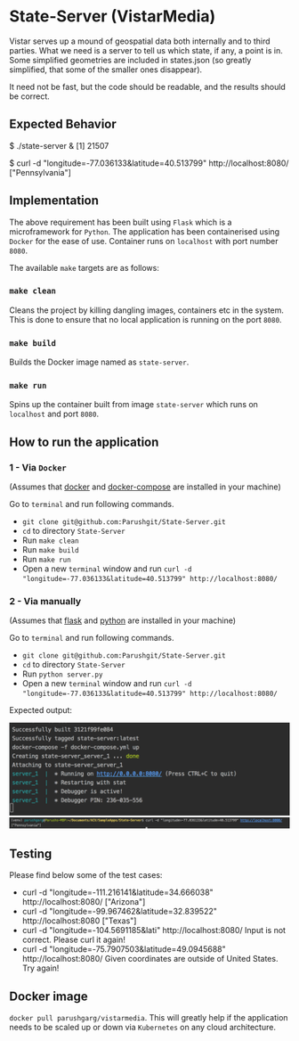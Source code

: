 # State-Server (VistarMedia)

Vistar serves up a mound of geospatial data both internally and to third
parties. What we need is a server to tell us which state, if any, a point is in.
Some simplified geometries are included in states.json (so greatly simplified,
that some of the smaller ones disappear).

It need not be fast, but the code should be readable, and the results should be
correct.

## Expected Behavior

$ ./state-server &
[1] 21507

$ curl  -d "longitude=-77.036133&latitude=40.513799" http://localhost:8080/
["Pennsylvania"]

## Implementation

The above requirement has been built using `Flask` which is a microframework
for `Python`. The application has been containerised using `Docker` for the ease of use.
Container runs on `localhost` with port number `8080`.

The available `make` targets are as follows:

### `make clean`

Cleans the project by killing dangling images, containers etc in the system. This is done to ensure that no local application
is running on the port `8080`.

### `make build`

Builds the Docker image named as `state-server`.

### `make run`

Spins up the container built from image `state-server` which runs on `localhost` and 
port `8080`.

## How to run the application

### 1 - Via `Docker`
(Assumes that [docker](https://docs.docker.com/install/) and [docker-compose](https://docs.docker.com/compose/install/) are installed in your machine)

Go to `terminal` and run following commands.
* `git clone git@github.com:Parushgit/State-Server.git`
* `cd` to directory `State-Server`
* Run `make clean`
* Run `make build`
* Run `make run`
* Open a new `terminal` window and run `curl -d "longitude=-77.036133&latitude=40.513799" http://localhost:8080/`


### 2 - Via manually
(Assumes that [flask](http://flask.pocoo.org/docs/1.0/installation/) and [python](https://www.python.org/downloads/) are installed in your machine)

Go to `terminal` and run following commands.
* `git clone git@github.com:Parushgit/State-Server.git`
* `cd` to directory `State-Server`
* Run `python server.py`
* Open a new `terminal` window and run `curl -d "longitude=-77.036133&latitude=40.513799" http://localhost:8080/`

Expected output:

![Output1](https://github.com/Parushgit/State-Server/blob/master/screenshots/Docker.png)
![Output2](https://github.com/Parushgit/State-Server/blob/master/screenshots/Output.png)


## Testing
Please find below some of the test cases:
* curl -d "longitude=-111.216141&latitude=34.666038" http://localhost:8080/
["Arizona"]
* curl -d "longitude=-99.967462&latitude=32.839522" http://localhost:8080
["Texas"]
* curl -d "longitude=-104.5691185&lati" http://localhost:8080/
Input is not correct. Please curl it again!
* curl -d "longitude=-75.7907503&latitude=49.0945688" http://localhost:8080/
Given coordinates are outside of United States. Try again!


## Docker image

`docker pull parushgarg/vistarmedia`. This will greatly help if the application needs to be scaled up or down via `Kubernetes` on any cloud architecture.



